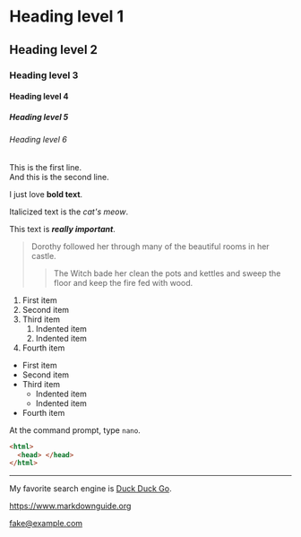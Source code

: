# Heading level 1

## Heading level 2

### Heading level 3

#### Heading level 4

##### Heading level 5

###### Heading level 6

This is the first line.  
And this is the second line.

I just love **bold text**.

Italicized text is the _cat's meow_.

This text is **_really important_**.

> Dorothy followed her through many of the beautiful rooms in her castle.
>
> > The Witch bade her clean the pots and kettles and sweep the floor and keep the fire fed with wood.

1. First item
2. Second item
3. Third item
   1. Indented item
   2. Indented item
4. Fourth item

- First item
- Second item
- Third item
  - Indented item
  - Indented item
- Fourth item

At the command prompt, type `nano`.

```html
<html>
  <head> </head>
</html>
```

---

My favorite search engine is [Duck Duck Go](https://duckduckgo.com 'The best search engine for privacy').

<https://www.markdownguide.org>

<fake@example.com>